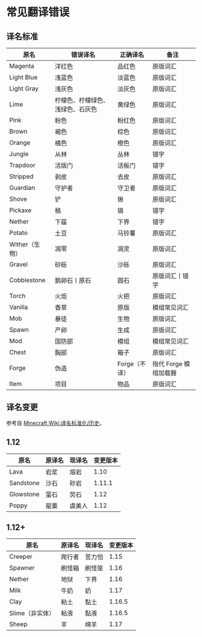# 常见翻译错误

## 译名标准

| 原名           | 错误译名                         | 正确译名      | 备注                  |
| -------------- | -------------------------------- | ------------- | --------------------- |
| Magenta        | 洋红色                           | 品红色        | 原版词汇              |
| Light Blue     | 浅蓝色                           | 淡蓝色        | 原版词汇              |
| Light Gray     | 浅灰色                           | 淡灰色        | 原版词汇              |
| Lime           | 柠檬色、柠檬绿色、浅绿色、石灰色 | 黄绿色        | 原版词汇              |
| Pink           | 粉色                             | 粉红色        | 原版词汇              |
| Brown          | 褐色                             | 棕色          | 原版词汇              |
| Orange         | 橘色                             | 橙色          | 原版词汇              |
| Jungle         | 从林                             | 丛林          | 错字                  |
| Trapdoor       | 活版门                           | 活板门        | 错字                  |
| Stripped       | 剥皮                             | 去皮          | 原版词汇              |
| Guardian       | 守护者                           | 守卫者        | 原版词汇              |
| Shove          | 铲                               | 锹            | 原版词汇              |
| Pickaxe        | 稿                               | 镐            | 错字                  |
| Nether         | 下届                             | 下界          | 错字                  |
| Potato         | 土豆                             | 马铃薯        | 原版词汇              |
| Wither（生物） | 凋零                             | 凋灵          | 原版词汇              |
| Gravel         | 砂砾                             | 沙砾          | 原版词汇              |
| Cobblestone    | 鹅卵石丨原石                     | 圆石          | 原版词汇丨错字        |
| Torch          | 火炬                             | 火把          | 原版词汇              |
| Vanilla        | 香草                             | 原版          | 模组常见词汇          |
| Mob            | 暴徒                             | 生物          | 原版词汇              |
| Spawn          | 产卵                             | 生成          | 原版词汇              |
| Mod            | 国防部                           | 模组          | 模组常见词汇          |
| Chest          | 胸部                             | 箱子          | 原版词汇              |
| Forge          | 伪造                             | Forge（不译） | 指代 Forge 模组加载器 |
| Item           | 项目                             | 物品          | 原版词汇              |

## 译名变更

参考自 [Minecraft Wiki:译名标准化/历史](https://minecraft.fandom.com/zh/wiki/Minecraft_Wiki:%E8%AF%91%E5%90%8D%E6%A0%87%E5%87%86%E5%8C%96/%E5%8E%86%E5%8F%B2)。

## 1.12

| 原名      | 原译名 | 现译名 | 变更版本 |
| --------- | ------ | ------ | -------- |
| Lava      | 岩浆   | 熔岩   | 1.10     |
| Sandstone | 沙石   | 砂岩   | 1.11.1   |
| Glowstone | 萤石   | 荧石   | 1.12     |
| Poppy     | 罂粟   | 虞美人 | 1.12     |

## 1.12+

| 原名            | 原译名 | 现译名 | 变更版本 |
| --------------- | ------ | ------ | -------- |
| Creeper         | 爬行者 | 苦力怕 | 1.15     |
| Spawner         | 刷怪箱 | 刷怪笼 | 1.16     |
| Nether          | 地狱   | 下界   | 1.16     |
| Milk            | 牛奶   | 奶     | 1.17     |
| Clay            | 粘土   | 黏土   | 1.16.5   |
| Slime（非实体） | 粘液   | 黏液   | 1.16.5   |
| Sheep           | 羊     | 绵羊   | 1.17     |
